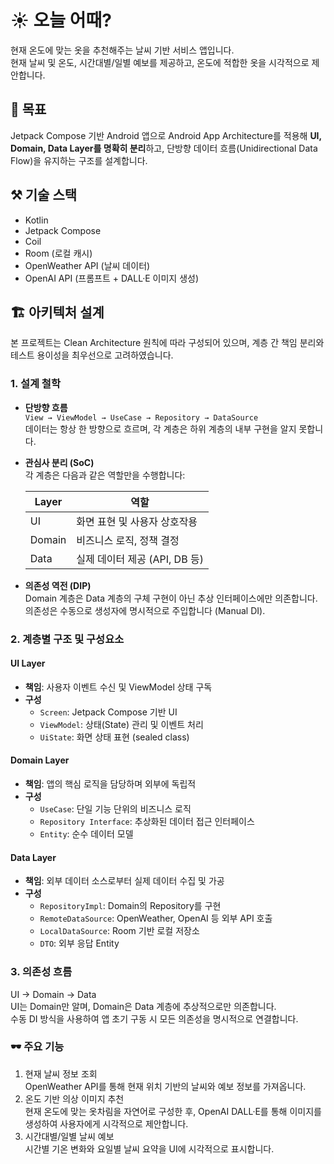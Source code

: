 # ☀️ 오늘 어때?
현재 온도에 맞는 옷을 추천해주는 날씨 기반 서비스 앱입니다.  
현재 날씨 및 온도, 시간대별/일별 예보를 제공하고, 온도에 적합한 옷을 시각적으로 제안합니다.


## 🚀 목표
Jetpack Compose 기반 Android 앱으로 Android App Architecture를 적용해 **UI, Domain, Data Layer를 명확히 분리**하고, 단방향 데이터 흐름(Unidirectional Data Flow)을 유지하는 구조를 설계합니다.

## ⚒️ 기술 스택
- Kotlin
- Jetpack Compose
- Coil
- Room (로컬 캐시)
- OpenWeather API (날씨 데이터)
- OpenAI API (프롬프트 + DALL·E 이미지 생성)


## 🏗️ 아키텍처 설계
본 프로젝트는 Clean Architecture 원칙에 따라 구성되어 있으며, 계층 간 책임 분리와 테스트 용이성을 최우선으로 고려하였습니다.

### 1. 설계 철학
- **단방향 흐름**  
  `View → ViewModel → UseCase → Repository → DataSource`  
  데이터는 항상 한 방향으로 흐르며, 각 계층은 하위 계층의 내부 구현을 알지 못합니다.

- **관심사 분리 (SoC)**  
  각 계층은 다음과 같은 역할만을 수행합니다:

  | Layer   | 역할                      |
  |---------|---------------------------|
  | UI      | 화면 표현 및 사용자 상호작용 |
  | Domain  | 비즈니스 로직, 정책 결정     |
  | Data    | 실제 데이터 제공 (API, DB 등) |

- **의존성 역전 (DIP)**  
  Domain 계층은 Data 계층의 구체 구현이 아닌 추상 인터페이스에만 의존합니다.  
  의존성은 수동으로 생성자에 명시적으로 주입합니다 (Manual DI).


### 2. 계층별 구조 및 구성요소
#### UI Layer
- **책임**: 사용자 이벤트 수신 및 ViewModel 상태 구독
- **구성**
    - `Screen`: Jetpack Compose 기반 UI
    - `ViewModel`: 상태(State) 관리 및 이벤트 처리
    - `UiState`: 화면 상태 표현 (sealed class)

#### Domain Layer
- **책임**: 앱의 핵심 로직을 담당하며 외부에 독립적
- **구성**
    - `UseCase`: 단일 기능 단위의 비즈니스 로직
    - `Repository Interface`: 추상화된 데이터 접근 인터페이스
    - `Entity`: 순수 데이터 모델

#### Data Layer
- **책임**: 외부 데이터 소스로부터 실제 데이터 수집 및 가공
- **구성**
    - `RepositoryImpl`: Domain의 Repository를 구현
    - `RemoteDataSource`: OpenWeather, OpenAI 등 외부 API 호출
    - `LocalDataSource`: Room 기반 로컬 저장소
    - `DTO`: 외부 응답 Entity


### 3. 의존성 흐름
UI → Domain → Data  
UI는 Domain만 알며, Domain은 Data 계층에 추상적으로만 의존합니다.  
수동 DI 방식을 사용하여 앱 초기 구동 시 모든 의존성을 명시적으로 연결합니다.

### 🕶️ 주요 기능
1. 현재 날씨 정보 조회  
      OpenWeather API를 통해 현재 위치 기반의 날씨와 예보 정보를 가져옵니다.
2. 온도 기반 의상 이미지 추천  
      현재 온도에 맞는 옷차림을 자연어로 구성한 후, OpenAI DALL·E를 통해 이미지를 생성하여 사용자에게 시각적으로 제안합니다. 
3. 시간대별/일별 날씨 예보  
      시간별 기온 변화와 요일별 날씨 요약을 UI에 시각적으로 표시합니다.
